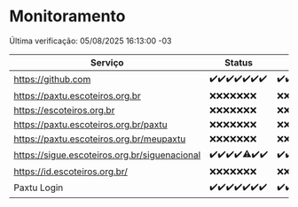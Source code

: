 # Monitoramento

Última verificação: 05/08/2025 16:13:00 -03

|Serviço|Status|Últimas 24h|
|---|---|---|
|https://github.com|<span title="2025-07-29: OK=22">✔️</span><span title="2025-07-30: OK=23">✔️</span><span title="2025-07-31: OK=23">✔️</span><span title="2025-08-01: OK=22">✔️</span><span title="2025-08-02: OK=23">✔️</span><span title="2025-08-03: OK=22">✔️</span><span title="2025-08-04: OK=18">✔️</span>|<span title="04/08/2025 17:12:00 -03 : 200">✔️</span><span title="04/08/2025 18:10:00 -03 : 200">✔️</span><span title="04/08/2025 19:10:00 -03 : 200">✔️</span><span title="04/08/2025 20:10:00 -03 : 200">✔️</span><span title="04/08/2025 21:54:00 -03 : 200">✔️</span><span title="04/08/2025 23:58:00 -03 : 200">✔️</span><span title="05/08/2025 01:06:00 -03 : 200">✔️</span><span title="05/08/2025 02:20:00 -03 : 200">✔️</span><span title="05/08/2025 03:18:00 -03 : 200">✔️</span><span title="05/08/2025 04:17:00 -03 : 200">✔️</span><span title="05/08/2025 05:15:00 -03 : 200">✔️</span><span title="05/08/2025 06:17:00 -03 : 200">✔️</span><span title="05/08/2025 07:12:00 -03 : 200">✔️</span><span title="05/08/2025 08:10:00 -03 : 200">✔️</span><span title="05/08/2025 09:21:00 -03 : 200">✔️</span><span title="05/08/2025 10:34:00 -03 : 200">✔️</span><span title="05/08/2025 11:15:00 -03 : 200">✔️</span><span title="05/08/2025 12:13:00 -03 : 200">✔️</span><span title="05/08/2025 13:11:00 -03 : 200">✔️</span><span title="05/08/2025 14:10:00 -03 : 200">✔️</span><span title="05/08/2025 15:16:00 -03 : 200">✔️</span><span title="05/08/2025 16:13:00 -03 : 200">✔️</span>|
|https://paxtu.escoteiros.org.br|<span title="2025-07-29: Falhas=22">❌</span><span title="2025-07-30: Falhas=23">❌</span><span title="2025-07-31: Falhas=23">❌</span><span title="2025-08-01: Falhas=22">❌</span><span title="2025-08-02: Falhas=23">❌</span><span title="2025-08-03: Falhas=22">❌</span><span title="2025-08-04: Falhas=18">❌</span>|<span title="04/08/2025 17:12:00 -03 : 403">❌</span><span title="04/08/2025 18:10:00 -03 : 403">❌</span><span title="04/08/2025 19:10:00 -03 : 403">❌</span><span title="04/08/2025 20:10:00 -03 : 403">❌</span><span title="04/08/2025 21:54:00 -03 : 403">❌</span><span title="04/08/2025 23:58:00 -03 : 403">❌</span><span title="05/08/2025 01:06:00 -03 : 403">❌</span><span title="05/08/2025 02:20:00 -03 : 403">❌</span><span title="05/08/2025 03:18:00 -03 : 403">❌</span><span title="05/08/2025 04:17:00 -03 : 403">❌</span><span title="05/08/2025 05:15:00 -03 : 403">❌</span><span title="05/08/2025 06:17:00 -03 : 403">❌</span><span title="05/08/2025 07:12:00 -03 : 403">❌</span><span title="05/08/2025 08:10:00 -03 : 403">❌</span><span title="05/08/2025 09:21:00 -03 : 403">❌</span><span title="05/08/2025 10:34:00 -03 : 403">❌</span><span title="05/08/2025 11:15:00 -03 : 403">❌</span><span title="05/08/2025 12:13:00 -03 : 403">❌</span><span title="05/08/2025 13:11:00 -03 : 403">❌</span><span title="05/08/2025 14:10:00 -03 : 403">❌</span><span title="05/08/2025 15:16:00 -03 : 403">❌</span><span title="05/08/2025 16:13:00 -03 : 403">❌</span>|
|https://escoteiros.org.br|<span title="2025-07-29: Falhas=22">❌</span><span title="2025-07-30: Falhas=23">❌</span><span title="2025-07-31: Falhas=23">❌</span><span title="2025-08-01: Falhas=22">❌</span><span title="2025-08-02: Falhas=23">❌</span><span title="2025-08-03: Falhas=22">❌</span><span title="2025-08-04: Falhas=18">❌</span>|<span title="04/08/2025 17:12:00 -03 : 403">❌</span><span title="04/08/2025 18:10:00 -03 : 403">❌</span><span title="04/08/2025 19:10:00 -03 : 403">❌</span><span title="04/08/2025 20:10:00 -03 : 403">❌</span><span title="04/08/2025 21:54:00 -03 : 403">❌</span><span title="04/08/2025 23:58:00 -03 : 403">❌</span><span title="05/08/2025 01:06:00 -03 : 403">❌</span><span title="05/08/2025 02:20:00 -03 : 403">❌</span><span title="05/08/2025 03:18:00 -03 : 403">❌</span><span title="05/08/2025 04:17:00 -03 : 403">❌</span><span title="05/08/2025 05:15:00 -03 : 403">❌</span><span title="05/08/2025 06:17:00 -03 : 403">❌</span><span title="05/08/2025 07:12:00 -03 : 403">❌</span><span title="05/08/2025 08:10:00 -03 : 403">❌</span><span title="05/08/2025 09:21:00 -03 : 403">❌</span><span title="05/08/2025 10:34:00 -03 : 403">❌</span><span title="05/08/2025 11:15:00 -03 : 403">❌</span><span title="05/08/2025 12:13:00 -03 : 403">❌</span><span title="05/08/2025 13:11:00 -03 : 403">❌</span><span title="05/08/2025 14:10:00 -03 : 403">❌</span><span title="05/08/2025 15:16:00 -03 : 403">❌</span><span title="05/08/2025 16:13:00 -03 : 403">❌</span>|
|https://paxtu.escoteiros.org.br/paxtu|<span title="2025-07-29: Falhas=22">❌</span><span title="2025-07-30: Falhas=23">❌</span><span title="2025-07-31: Falhas=23">❌</span><span title="2025-08-01: Falhas=22">❌</span><span title="2025-08-02: Falhas=23">❌</span><span title="2025-08-03: Falhas=22">❌</span><span title="2025-08-04: Falhas=18">❌</span>|<span title="04/08/2025 17:12:00 -03 : 403">❌</span><span title="04/08/2025 18:10:00 -03 : 403">❌</span><span title="04/08/2025 19:10:00 -03 : 403">❌</span><span title="04/08/2025 20:10:00 -03 : 403">❌</span><span title="04/08/2025 21:54:00 -03 : 403">❌</span><span title="04/08/2025 23:58:00 -03 : 403">❌</span><span title="05/08/2025 01:06:00 -03 : 403">❌</span><span title="05/08/2025 02:20:00 -03 : 403">❌</span><span title="05/08/2025 03:18:00 -03 : 403">❌</span><span title="05/08/2025 04:17:00 -03 : 403">❌</span><span title="05/08/2025 05:15:00 -03 : 403">❌</span><span title="05/08/2025 06:17:00 -03 : 403">❌</span><span title="05/08/2025 07:12:00 -03 : 403">❌</span><span title="05/08/2025 08:10:00 -03 : 403">❌</span><span title="05/08/2025 09:21:00 -03 : 403">❌</span><span title="05/08/2025 10:34:00 -03 : 403">❌</span><span title="05/08/2025 11:15:00 -03 : 403">❌</span><span title="05/08/2025 12:13:00 -03 : 403">❌</span><span title="05/08/2025 13:11:00 -03 : 403">❌</span><span title="05/08/2025 14:10:00 -03 : 403">❌</span><span title="05/08/2025 15:16:00 -03 : 403">❌</span><span title="05/08/2025 16:13:00 -03 : 403">❌</span>|
|https://paxtu.escoteiros.org.br/meupaxtu|<span title="2025-07-29: Falhas=22">❌</span><span title="2025-07-30: Falhas=23">❌</span><span title="2025-07-31: Falhas=23">❌</span><span title="2025-08-01: Falhas=22">❌</span><span title="2025-08-02: Falhas=23">❌</span><span title="2025-08-03: Falhas=22">❌</span><span title="2025-08-04: Falhas=18">❌</span>|<span title="04/08/2025 17:12:00 -03 : 403">❌</span><span title="04/08/2025 18:10:00 -03 : 403">❌</span><span title="04/08/2025 19:10:00 -03 : 403">❌</span><span title="04/08/2025 20:10:00 -03 : 403">❌</span><span title="04/08/2025 21:54:00 -03 : 403">❌</span><span title="04/08/2025 23:58:00 -03 : 403">❌</span><span title="05/08/2025 01:06:00 -03 : 403">❌</span><span title="05/08/2025 02:20:00 -03 : 403">❌</span><span title="05/08/2025 03:18:00 -03 : 403">❌</span><span title="05/08/2025 04:17:00 -03 : 403">❌</span><span title="05/08/2025 05:15:00 -03 : 403">❌</span><span title="05/08/2025 06:17:00 -03 : 403">❌</span><span title="05/08/2025 07:12:00 -03 : 403">❌</span><span title="05/08/2025 08:10:00 -03 : 403">❌</span><span title="05/08/2025 09:21:00 -03 : 403">❌</span><span title="05/08/2025 10:34:00 -03 : 403">❌</span><span title="05/08/2025 11:15:00 -03 : 403">❌</span><span title="05/08/2025 12:13:00 -03 : 403">❌</span><span title="05/08/2025 13:11:00 -03 : 403">❌</span><span title="05/08/2025 14:10:00 -03 : 403">❌</span><span title="05/08/2025 15:16:00 -03 : 403">❌</span><span title="05/08/2025 16:13:00 -03 : 403">❌</span>|
|https://sigue.escoteiros.org.br/siguenacional|<span title="2025-07-29: OK=22">✔️</span><span title="2025-07-30: OK=23">✔️</span><span title="2025-07-31: OK=23">✔️</span><span title="2025-08-01: OK=22">✔️</span><span title="2025-08-02: OK=22, Falhas=1">⚠️</span><span title="2025-08-03: OK=22">✔️</span><span title="2025-08-04: OK=18">✔️</span>|<span title="04/08/2025 17:12:00 -03 : 200">✔️</span><span title="04/08/2025 18:10:00 -03 : 200">✔️</span><span title="04/08/2025 19:10:00 -03 : 200">✔️</span><span title="04/08/2025 20:10:00 -03 : 200">✔️</span><span title="04/08/2025 21:54:00 -03 : 200">✔️</span><span title="04/08/2025 23:58:00 -03 : 200">✔️</span><span title="05/08/2025 01:06:00 -03 : 200">✔️</span><span title="05/08/2025 02:20:00 -03 : 200">✔️</span><span title="05/08/2025 03:18:00 -03 : 200">✔️</span><span title="05/08/2025 04:17:00 -03 : 200">✔️</span><span title="05/08/2025 05:15:00 -03 : 200">✔️</span><span title="05/08/2025 06:17:00 -03 : 200">✔️</span><span title="05/08/2025 07:12:00 -03 : 200">✔️</span><span title="05/08/2025 08:10:00 -03 : 200">✔️</span><span title="05/08/2025 09:21:00 -03 : 200">✔️</span><span title="05/08/2025 10:34:00 -03 : 200">✔️</span><span title="05/08/2025 11:15:00 -03 : 200">✔️</span><span title="05/08/2025 12:13:00 -03 : 200">✔️</span><span title="05/08/2025 13:11:00 -03 : 200">✔️</span><span title="05/08/2025 14:10:00 -03 : 200">✔️</span><span title="05/08/2025 15:16:00 -03 : 200">✔️</span><span title="05/08/2025 16:13:00 -03 : 200">✔️</span>|
|https://id.escoteiros.org.br/|<span title="2025-07-29: Falhas=22">❌</span><span title="2025-07-30: Falhas=23">❌</span><span title="2025-07-31: Falhas=23">❌</span><span title="2025-08-01: Falhas=22">❌</span><span title="2025-08-02: Falhas=23">❌</span><span title="2025-08-03: Falhas=22">❌</span><span title="2025-08-04: Falhas=18">❌</span>|<span title="04/08/2025 17:12:00 -03 : 403">❌</span><span title="04/08/2025 18:10:00 -03 : 403">❌</span><span title="04/08/2025 19:10:00 -03 : 403">❌</span><span title="04/08/2025 20:10:00 -03 : 403">❌</span><span title="04/08/2025 21:54:00 -03 : 403">❌</span><span title="04/08/2025 23:58:00 -03 : 403">❌</span><span title="05/08/2025 01:06:00 -03 : 403">❌</span><span title="05/08/2025 02:20:00 -03 : 403">❌</span><span title="05/08/2025 03:18:00 -03 : 403">❌</span><span title="05/08/2025 04:17:00 -03 : 403">❌</span><span title="05/08/2025 05:15:00 -03 : 403">❌</span><span title="05/08/2025 06:17:00 -03 : 403">❌</span><span title="05/08/2025 07:12:00 -03 : 403">❌</span><span title="05/08/2025 08:10:00 -03 : 403">❌</span><span title="05/08/2025 09:21:00 -03 : 403">❌</span><span title="05/08/2025 10:34:00 -03 : 403">❌</span><span title="05/08/2025 11:15:00 -03 : 403">❌</span><span title="05/08/2025 12:13:00 -03 : 403">❌</span><span title="05/08/2025 13:11:00 -03 : 403">❌</span><span title="05/08/2025 14:10:00 -03 : 403">❌</span><span title="05/08/2025 15:16:00 -03 : 403">❌</span><span title="05/08/2025 16:13:00 -03 : 403">❌</span>|
|Paxtu Login|<span title="2025-07-29: OK=22">✔️</span><span title="2025-07-30: OK=23">✔️</span><span title="2025-07-31: OK=23">✔️</span><span title="2025-08-01: OK=22">✔️</span><span title="2025-08-02: OK=23">✔️</span><span title="2025-08-03: OK=22">✔️</span><span title="2025-08-04: OK=18">✔️</span>|<span title="04/08/2025 17:12:00 -03 : 200">✔️</span><span title="04/08/2025 18:10:00 -03 : 200">✔️</span><span title="04/08/2025 19:10:00 -03 : 200">✔️</span><span title="04/08/2025 20:10:00 -03 : 200">✔️</span><span title="04/08/2025 21:54:00 -03 : 200">✔️</span><span title="04/08/2025 23:58:00 -03 : 200">✔️</span><span title="05/08/2025 01:06:00 -03 : 200">✔️</span><span title="05/08/2025 02:20:00 -03 : 200">✔️</span><span title="05/08/2025 03:18:00 -03 : 200">✔️</span><span title="05/08/2025 04:17:00 -03 : 200">✔️</span><span title="05/08/2025 05:15:00 -03 : 200">✔️</span><span title="05/08/2025 06:17:00 -03 : 200">✔️</span><span title="05/08/2025 07:12:00 -03 : 200">✔️</span><span title="05/08/2025 08:10:00 -03 : 200">✔️</span><span title="05/08/2025 09:21:00 -03 : 200">✔️</span><span title="05/08/2025 10:34:00 -03 : 200">✔️</span><span title="05/08/2025 11:15:00 -03 : 200">✔️</span><span title="05/08/2025 12:13:00 -03 : 200">✔️</span><span title="05/08/2025 13:11:00 -03 : 200">✔️</span><span title="05/08/2025 14:10:00 -03 : 200">✔️</span><span title="05/08/2025 15:16:00 -03 : 200">✔️</span><span title="05/08/2025 16:13:00 -03 : 200">✔️</span>|
